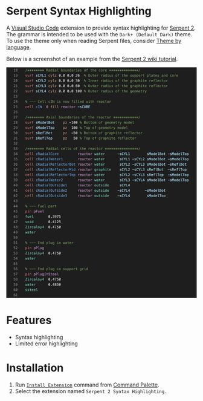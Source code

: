 # Serpent Syntax Highlighting

A [Visual Studio Code](https://code.visualstudio.com/) extension to provide syntax highlighting for [Serpent 2](https://serpent.vtt.fi/mediawiki/index.php/Main_Page). The grammar is intended to be used with the `Dark+ (Default Dark)` theme. To use the theme only when reading Serpent files, consider [Theme by language](https://marketplace.visualstudio.com/items?itemName=jsaulou.theme-by-language).

Below is a screenshot of an example from the [Serpent 2 wiki tutorial](https://serpent.vtt.fi/mediawiki/index.php/Tutorial).

![](highlighting.png)

# Features
* Syntax highlighting
* Limited error highlighting

# Installation

1. Run [`Install Extension`](https://code.visualstudio.com/docs/editor/extension-gallery#_install-an-extension) command from [Command Palette](https://code.visualstudio.com/Docs/editor/codebasics#_command-palette).
2. Select the extension named `Serpent 2 Syntax Highlighting`.
